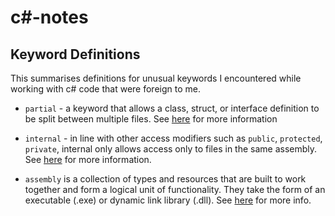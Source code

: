 # c#-notes

## Keyword Definitions

This summarises definitions for unusual keywords I encountered while working with c# code that were foreign to me.

- `partial` - a keyword that allows a class, struct, or interface definition to be split between multiple files. See [here](https://docs.microsoft.com/en-us/dotnet/csharp/programming-guide/classes-and-structs/partial-classes-and-methods) for more information

- `internal` - in line with other access modifiers such as `public`, `protected`, `private`, internal only allows access only to files in the same assembly. See [here](https://docs.microsoft.com/en-us/dotnet/csharp/language-reference/keywords/internal) for more information.

- `assembly` is a collection of types and resources that are built to work together and form a logical unit of functionality. They take the form of an executable (.exe) or dynamic link library (.dll). See [here](https://docs.microsoft.com/en-us/dotnet/standard/assembly/) for more info.
